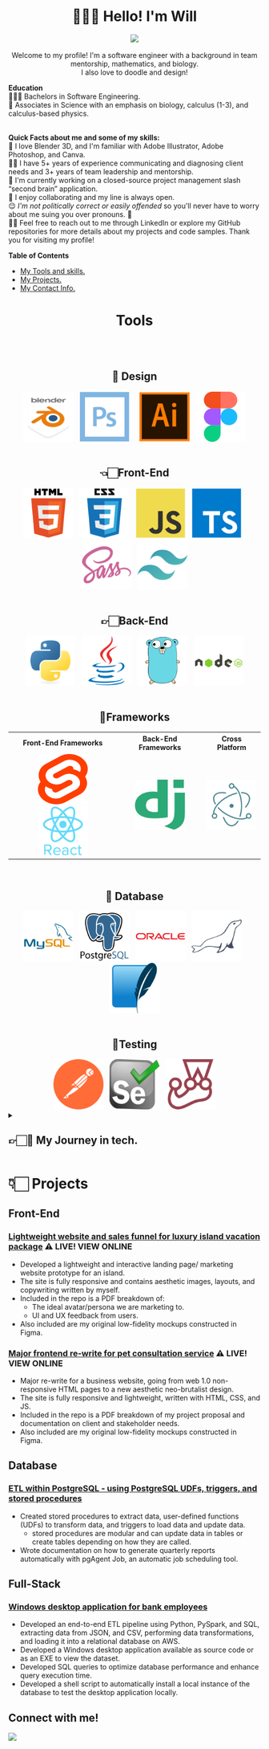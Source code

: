 <!-- BEGIN HEADER -->
<div align="center">
<h1> 👨🏻‍💻 Hello! I'm Will</h1>
<img src="https://github.com/The-Captain-William/The-Captain-William/blob/2955a12bb477e0ded73c2f074914efff296cb5f1/%E6%88%91%20%E6%98%AF%20%E8%BD%AF%20%E4%BB%B6%20%E5%B7%A5%20%E7%A8%8B%20%E5%B8%88.gif">
<p align="center">
Welcome to my profile! I'm a software engineer with a background in team mentorship, mathematics, and biology. <br> 
I also love to doodle and design!
</p>
</div>
<div>
<p>

<b>Education</b><br>
👨🏻‍💻 Bachelors in Software Engineering. <br>
🔬 Associates in Science with an emphasis on biology, calculus (1-3), and calculus-based physics. <br>
<br>
    
<b>Quick Facts about me and some of my skills:</b>    
🎨 I love Blender 3D, and I'm familiar with Adobe Illustrator, Adobe Photoshop, and Canva. <br>
💪🏻 I have 5+ years of experience communicating and diagnosing client needs and 3+ years of team leadership and mentorship. <br>
🔭 I'm currently working on a closed-source project management slash “second brain” application. <br>
🖤 I enjoy collaborating and my line is always open. <br>
😌 <em>I'm not politically correct or easily offended</em> so you'll never have to worry about me suing you over pronouns. 🤣 <br>
🙏🏻 Feel free to reach out to me through LinkedIn or explore my GitHub repositories for more details about my projects and code samples. Thank you for visiting my profile!
</p>
</div>

<b>Table of Contents</b>
<ul>
    <li><a href="#tools">My Tools and skills.</a></li>
    <li><a href="#projects">My Projects.</a></li>
    <li><a href="#connect">My Contact Info.</a></li>
</ul>

<div>

<h1 align="center" id="tools">Tools</h1>
<br>
<br>


<div align="center">
<h2>🎨 Design</h2>
<img src="https://raw.githubusercontent.com/teamedwardforever/Readme-Generator/71f25dd8b98329b168142a6b782a107b75eab178/svg/Skills/Software/blender_community_badge_white.svg" alt="Blender" width="100" height="100"/>
&nbsp;
<img src="https://raw.githubusercontent.com/teamedwardforever/Readme-Generator/71f25dd8b98329b168142a6b782a107b75eab178/svg/Skills/Software/photoshop-line.svg" alt="Photoshop" width="100" height="100"/>
&nbsp;
 &nbsp;
<img src="https://raw.githubusercontent.com/teamedwardforever/Readme-Generator/71f25dd8b98329b168142a6b782a107b75eab178/svg/Skills/Software/adobe_illustrator-icon%20(1).svg" alt="Adobe Illustrator" width="100" height="100"/>
 &nbsp;
<img src="https://raw.githubusercontent.com/teamedwardforever/Readme-Generator/71f25dd8b98329b168142a6b782a107b75eab178/svg/Skills/Software/figma-icon.svg" alt="Figma" width="100" height="100"/>
</div>
<br>

<div align="center"> 
<h2>👈🏻Front-End</h2>
    
<img src="https://raw.githubusercontent.com/teamedwardforever/Readme-Generator/71f25dd8b98329b168142a6b782a107b75eab178/svg/Skills/Frontend/html5-original-wordmark.svg" alt="HTML" width="100" height="100"/>
&nbsp;
<img src="https://raw.githubusercontent.com/teamedwardforever/Readme-Generator/71f25dd8b98329b168142a6b782a107b75eab178/svg/Skills/Frontend/css3-original-wordmark.svg" alt="Css" width="100" height="100"/>
&nbsp;
<img src="https://raw.githubusercontent.com/teamedwardforever/Readme-Generator/71f25dd8b98329b168142a6b782a107b75eab178/svg/Skills/Languages/javascript-original.svg" alt="Javascript" width="100" height="100"/>
&nbsp;
<img src="https://raw.githubusercontent.com/teamedwardforever/Readme-Generator/71f25dd8b98329b168142a6b782a107b75eab178/svg/Skills/Languages/typescript-original.svg" alt="Typescript" width="100" height="100"/>
&nbsp;
<img src="https://raw.githubusercontent.com/teamedwardforever/Readme-Generator/71f25dd8b98329b168142a6b782a107b75eab178/svg/Skills/Frontend/sass-original.svg" alt="Sass" width="100" height="100"/>
&nbsp;
<img src="https://raw.githubusercontent.com/teamedwardforever/Readme-Generator/71f25dd8b98329b168142a6b782a107b75eab178/svg/Skills/Frontend/tailwindcss-icon.svg" alt="Tailwindcss" width="100" height="100"/>
</div>
<br>

<div align="center">
<h2>👉🏻Back-End</h2>

<img src="https://raw.githubusercontent.com/teamedwardforever/Readme-Generator/71f25dd8b98329b168142a6b782a107b75eab178/svg/Skills/Languages/python-original.svg" alt="Python" width="100" height="100"/>
&nbsp;
<img src="https://raw.githubusercontent.com/teamedwardforever/Readme-Generator/71f25dd8b98329b168142a6b782a107b75eab178/svg/Skills/Languages/java-original.svg" alt="Java" width="100" height="100"/>
&nbsp;
<img src="https://raw.githubusercontent.com/teamedwardforever/Readme-Generator/71f25dd8b98329b168142a6b782a107b75eab178/svg/Skills/Languages/go-original.svg" alt="Go" width="100" height="100"/>
&nbsp;
<img src="https://raw.githubusercontent.com/teamedwardforever/Readme-Generator/71f25dd8b98329b168142a6b782a107b75eab178/svg/Skills/Backend/nodejs-original-wordmark.svg" alt="NodeJs" width="100" height="100"/>
</div>
<br>

<div align="center">
    <h2>🔨Frameworks</h2>
    <table>
            <th>
             Front-End Frameworks 
            </th>
             <th>
             Back-End Frameworks
            </th>
             <th>
              Cross Platform
             </th>
             <tr>
                  <td class="front" align="center">
                    <img src="https://raw.githubusercontent.com/teamedwardforever/Readme-Generator/71f25dd8b98329b168142a6b782a107b75eab178/svg/Skills/Frontend/Svelte_Logo.svg" alt="Svelte" width="100" height="100"/>
                    <img src="https://raw.githubusercontent.com/teamedwardforever/Readme-Generator/71f25dd8b98329b168142a6b782a107b75eab178/svg/Skills/Frontend/react-original-wordmark.svg" alt="React" width="100" height="100"/>
                  </td>
                 <td class="back" align="center">
                    <img src="https://raw.githubusercontent.com/teamedwardforever/Readme-Generator/71f25dd8b98329b168142a6b782a107b75eab178/svg/Skills/Framework/django.svg" alt="Django" width="100" height="100"/>
                 </td>
                 <td class="cross" align="center">
                    <img src="https://raw.githubusercontent.com/teamedwardforever/Readme-Generator/71f25dd8b98329b168142a6b782a107b75eab178/svg/Skills/Framework/electron-original.svg" alt="Electron" width="100" height="100"/>
                 </td> 
             </tr>
    </table>
</div>
<br>

<div align="center">
<h2>💾 Database</h2>
<img src="https://raw.githubusercontent.com/teamedwardforever/Readme-Generator/71f25dd8b98329b168142a6b782a107b75eab178/svg/Skills/Database/mysql-original-wordmark.svg" alt="Mysql" width="100" height="100"/>
&nbsp;
<img src="https://raw.githubusercontent.com/teamedwardforever/Readme-Generator/71f25dd8b98329b168142a6b782a107b75eab178/svg/Skills/Database/postgresql-original-wordmark.svg" alt="Postgresql" width="100" height="100"/>
&nbsp;
<img src="https://raw.githubusercontent.com/teamedwardforever/Readme-Generator/71f25dd8b98329b168142a6b782a107b75eab178/svg/Skills/Database/oracle-original.svg" alt="Oracle" width="100" height="100"/>
&nbsp;
<img src="https://raw.githubusercontent.com/teamedwardforever/Readme-Generator/71f25dd8b98329b168142a6b782a107b75eab178/svg/Skills/Database/mariadb-icon.svg" alt="Mariadb" width="100" height="100"/>
 &nbsp;
<img src="https://raw.githubusercontent.com/teamedwardforever/Readme-Generator/71f25dd8b98329b168142a6b782a107b75eab178/svg/Skills/Database/sqlite-icon.svg" alt="Sqlite" width="100" height="100"/>
</div>
<br>


<div align="center">
<h2>🧪Testing</h2>
<img src="https://raw.githubusercontent.com/teamedwardforever/Readme-Generator/71f25dd8b98329b168142a6b782a107b75eab178/svg/Skills/Software/getpostman-icon.svg" alt="Postman" width="100" height="100"/>
&nbsp;
<img src="https://raw.githubusercontent.com/teamedwardforever/Readme-Generator/71f25dd8b98329b168142a6b782a107b75eab178/svg/Skills/Testing/selenium-logo.svg" alt="Selenium" width="100" height="100"/>
&nbsp;
<img src="https://raw.githubusercontent.com/teamedwardforever/Readme-Generator/71f25dd8b98329b168142a6b782a107b75eab178/svg/Skills/Testing/jestjsio-icon.svg" alt="Jestjsio" width="100" height="100"/>
</div>

</div>




<!--STORY GOES HERE (TOGGLE MENU)-->
<details>
 <summary><h2>👉🏻📖 My Journey in tech.</h2></summary>
 
 ### Discovering programming by accident
 ---
I was first introduced to programming as a child around 13 or 14, by poking around demo versions of PC games. 

I intended to try to develop my own “cracks” so I could play the full version for free. 

Of course, that was way beyond the scope of a beginner. I did discover, however, that I could open certain files with a text editor, and amongst the spaces, brackets, and equals signs I would later learn was known as <i>syntax</i> I would find integers or Boolean values, that if I edited, would have an effect on gameplay.

In my teenage years, I began to make mods for video games. I would develop new game maps, and textures, and learn how to modify code with a simple text editor and no formal training on syntax. I managed to create some interesting mods for several games, however, I never thought to become a programmer. 

### Overcoming financial struggles by God's grace and supporting my parents
---
Due to the severe financial struggles of my family, I started working straight out of high school. Some shifts would be grueling 12-, 14-, or 16-hour shifts at various locations. Restaurants, retail outlets. Essentially whatever employment I could garner to help provide for myself and my parents. 

### Working as a Lead Technician and my original plan: become a healthcare worker
---
I attended college in 2018 intending to pursue a healthcare career as a pharmacist.

I always did well in my classes, and by the time I gained my associates, I also obtained my Pharmacy Technician License and received a promotion as Lead Pharmacy Technician in the community pharmacy where I work.

 
### An A student changes his educational trajectory
---
I temporarily put off my bachelor's to work extra hours during the Covid 19 Pandemic, serving at my home pharmacy and other pharmacies in the NYC Queens district. 

This also gave me time to think about what I wanted to do. I learned that I enjoy engineering and mathematics much more than healthcare-related topics (I studied calculus 1, 2, and 3 in college, calculus-based physics, and in my own time studied discrete mathematics). I also wanted to solve problems at scale and provide as much value as possible.

### Becoming a Software Engineer
---
I went back to college to take advanced mathematics courses and physics courses. I began to consider my options as an Engineer. I also began to learn programming on my own. 
I was invited to study Electrical Engineering at Grove School of Engineering in NYC but opted to study Software Engineering at Western Governors University.

I was also fortunate enough to be awarded the opportunity to study Data Engineering with Per Scholas. 

This marks the beginning of my journey as a programmer and data engineer. It feels oddly familiar, coming back to my roots.
</details>




<h1 id="projects">👇🏻 Projects</h1>

## Front-End

### [Lightweight website and sales funnel for luxury island vacation package](https://github.com/The-Captain-William/Marketing-Page-for-Taniti-Island/tree/main) ⚠ LIVE! VIEW ONLINE
- Developed a lightweight and interactive landing page/ marketing website prototype for an island.
- The site is fully responsive and contains aesthetic images, layouts, and copywriting written by myself.
- Included in the repo is a PDF breakdown of:
    - The ideal avatar/persona we are marketing to. 
    - UI and UX feedback from users.
- Also included are my original low-fidelity mockups constructed in Figma.

### [Major frontend re-write for pet consultation service](https://github.com/The-Captain-William/Paradigm-Pet-Professionals) ⚠ LIVE! VIEW ONLINE
- Major re-write for a business website, going from web 1.0 non-responsive HTML pages to a new aesthetic neo-brutalist design.
- The site is fully responsive and lightweight, written with HTML, CSS, and JS.
- Included in the repo is a PDF breakdown of my project proposal and documentation on client and stakeholder needs.
- Also included are my original low-fidelity mockups constructed in Figma. 



## Database

### [ETL within PostgreSQL - using PostgreSQL UDFs, triggers, and stored procedures ](https://github.com/The-Captain-William/stored-procedures-and-triggers-psql)
- Created stored procedures to extract data, user-defined functions (UDFs) to transform data, and triggers to load data and update data. 
    - stored procedures are modular and can update data in tables or create tables depending on how they are called.  
- Wrote documentation on how to generate quarterly reports automatically with pgAgent Job, an automatic job scheduling tool.


## Full-Stack

### [Windows desktop application for bank employees](https://github.com/The-Captain-William/Per-Scholas-Capstone/tree/main#per-scholas-data-engineering-bootcamp-capstone-project)

- Developed an end-to-end ETL pipeline using Python, PySpark, and SQL, extracting data from JSON, and CSV, performing data transformations, and loading it into a relational database on AWS.
- Developed a Windows desktop application available as source code or as an EXE to view the dataset.
- Developed SQL queries to optimize database performance and enhance query execution time.
- Developed a shell script to automatically install a local instance of the database to test the desktop application locally.







  






<h2 id="connect">Connect with me!</h2>
<a href="https://www.linkedin.com/in/the-captain-william/" target="_blank">
<img src="https://upload.wikimedia.org/wikipedia/commons/thumb/8/81/LinkedIn_icon.svg/2048px-LinkedIn_icon.svg.png" width="100">
</a>



 









